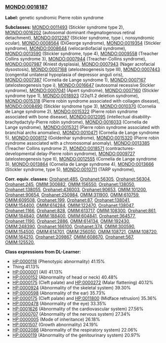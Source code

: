 
### [MONDO:0018187](http://purl.obolibrary.org/obo/MONDO_0018187)
**Label:** genetic syndromic Pierre robin syndrome

**Subclasses:** [MONDO:0011493](http://purl.obolibrary.org/obo/MONDO_0011493) (Stickler syndrome type 2), [MONDO:0016202](http://purl.obolibrary.org/obo/MONDO_0016202) (autosomal dominant rhegmatogenous retinal detachment), [MONDO:0012287](http://purl.obolibrary.org/obo/MONDO_0012287) (Stickler syndrome, type i, nonsyndromic ocular), [MONDO:0008564](http://purl.obolibrary.org/obo/MONDO_0008564) (DiGeorge syndrome), [MONDO:0019354](http://purl.obolibrary.org/obo/MONDO_0019354) (Stickler syndrome), [MONDO:0008644](http://purl.obolibrary.org/obo/MONDO_0008644) (velocardiofacial syndrome), [MONDO:0013590](http://purl.obolibrary.org/obo/MONDO_0013590) (Stickler syndrome, type 4), [MONDO:0009558](http://purl.obolibrary.org/obo/MONDO_0009558) (Treacher Collins syndrome 3), [MONDO:0007944](http://purl.obolibrary.org/obo/MONDO_0007944) (Treacher-Collins syndrome), [MONDO:0007987](http://purl.obolibrary.org/obo/MONDO_0007987) (Kniest dysplasia), [MONDO:0007943](http://purl.obolibrary.org/obo/MONDO_0007943) (Nager acrofacial dysostosis), [MONDO:0007168](http://purl.obolibrary.org/obo/MONDO_0007168) (atelosteogenesis type III), [MONDO:0007443](http://purl.obolibrary.org/obo/MONDO_0007443) (congenital unilateral hypoplasia of depressor anguli oris), [MONDO:0007387](http://purl.obolibrary.org/obo/MONDO_0007387) (Cornelia de Lange syndrome 1), [MONDO:0007167](http://purl.obolibrary.org/obo/MONDO_0007167) (atelosteogenesis type i), [MONDO:0016647](http://purl.obolibrary.org/obo/MONDO_0016647) (autosomal recessive Stickler syndrome), [MONDO:0007041](http://purl.obolibrary.org/obo/MONDO_0007041) (Apert syndrome), [MONDO:0007160](http://purl.obolibrary.org/obo/MONDO_0007160) (Stickler syndrome type 1), [MONDO:0018923](http://purl.obolibrary.org/obo/MONDO_0018923) (22q11.2 deletion syndrome), [MONDO:0015318](http://purl.obolibrary.org/obo/MONDO_0015318) (Pierre robin syndrome associated with collagen disease), [MONDO:0008490](http://purl.obolibrary.org/obo/MONDO_0008490) (Stickler syndrome type 3), [MONDO:0010370](http://purl.obolibrary.org/obo/MONDO_0010370) (Cornelia de Lange syndrome 2), [MONDO:0015322](http://purl.obolibrary.org/obo/MONDO_0015322) (Pierre robin syndrome associated with bone disease), [MONDO:0012095](http://purl.obolibrary.org/obo/MONDO_0012095) (intellectual disability-brachydactyly-Pierre robin syndrome), [MONDO:0016033](http://purl.obolibrary.org/obo/MONDO_0016033) (Cornelia de Lange syndrome), [MONDO:0015321](http://purl.obolibrary.org/obo/MONDO_0015321) (Pierre robin syndrome associated with branchial archs anomalies), [MONDO:0010471](http://purl.obolibrary.org/obo/MONDO_0010471) (Cornelia de Lange syndrome 5), [MONDO:0008112](http://purl.obolibrary.org/obo/MONDO_0008112) (Goldenhar syndrome), [MONDO:0015320](http://purl.obolibrary.org/obo/MONDO_0015320) (Pierre robin syndrome associated with a chromosomal anomaly), [MONDO:0013385](http://purl.obolibrary.org/obo/MONDO_0013385) (Treacher Collins syndrome 2), [MONDO:0018571](http://purl.obolibrary.org/obo/MONDO_0018571) (contractures-developmental delay-Pierre robin syndrome), [MONDO:0009727](http://purl.obolibrary.org/obo/MONDO_0009727) (atelosteogenesis type II), [MONDO:0012555](http://purl.obolibrary.org/obo/MONDO_0012555) (Cornelia de Lange syndrome 3), [MONDO:0013864](http://purl.obolibrary.org/obo/MONDO_0013864) (Cornelia de Lange syndrome 4), [MONDO:0013666](http://purl.obolibrary.org/obo/MONDO_0013666) (Stickler syndrome, type 5), [MONDO:0010711](http://purl.obolibrary.org/obo/MONDO_0010711) (TARP syndrome), 

**Corr. equiv. classes:** [Orphanet:485](http://www.orpha.net/ORDO/Orphanet_485), [Orphanet:56305](http://www.orpha.net/ORDO/Orphanet_56305), [Orphanet:56304](http://www.orpha.net/ORDO/Orphanet_56304), [Orphanet:245](http://www.orpha.net/ORDO/Orphanet_245), [OMIM:300882](http://purl.obolibrary.org/obo/OMIM_300882), [OMIM:156550](http://purl.obolibrary.org/obo/OMIM_156550), [Orphanet:138050](http://www.orpha.net/ORDO/Orphanet_138050), [Orphanet:138055](http://www.orpha.net/ORDO/Orphanet_138055), [Orphanet:436003](http://www.orpha.net/ORDO/Orphanet_436003), [Orphanet:90653](http://www.orpha.net/ORDO/Orphanet_90653), [OMIM:101200](http://purl.obolibrary.org/obo/OMIM_101200), [Orphanet:90654](http://www.orpha.net/ORDO/Orphanet_90654), [Orphanet:250984](http://www.orpha.net/ORDO/Orphanet_250984), [OMIM:311900](http://purl.obolibrary.org/obo/OMIM_311900), [OMIM:610759](http://purl.obolibrary.org/obo/OMIM_610759), [OMIM:609508](http://purl.obolibrary.org/obo/OMIM_609508), [Orphanet:199](http://www.orpha.net/ORDO/Orphanet_199), [Orphanet:87](http://www.orpha.net/ORDO/Orphanet_87), [Orphanet:138041](http://www.orpha.net/ORDO/Orphanet_138041), [OMIM:154400](http://purl.obolibrary.org/obo/OMIM_154400), [OMIM:614284](http://purl.obolibrary.org/obo/OMIM_614284), [OMIM:122470](http://purl.obolibrary.org/obo/OMIM_122470), [Orphanet:138047](http://www.orpha.net/ORDO/Orphanet_138047), [Orphanet:1166](http://www.orpha.net/ORDO/Orphanet_1166), [Orphanet:828](http://www.orpha.net/ORDO/Orphanet_828), [OMIM:613717](http://purl.obolibrary.org/obo/OMIM_613717), [OMIM:108300](http://purl.obolibrary.org/obo/OMIM_108300), [Orphanet:861](http://www.orpha.net/ORDO/Orphanet_861), [OMIM:184840](http://purl.obolibrary.org/obo/OMIM_184840), [OMIM:188400](http://purl.obolibrary.org/obo/OMIM_188400), [OMIM:604841](http://purl.obolibrary.org/obo/OMIM_604841), [Orphanet:364577](http://www.orpha.net/ORDO/Orphanet_364577), [Orphanet:1190](http://www.orpha.net/ORDO/Orphanet_1190), [Orphanet:2886](http://www.orpha.net/ORDO/Orphanet_2886), [OMIM:614134](http://purl.obolibrary.org/obo/OMIM_614134), [OMIM:192430](http://purl.obolibrary.org/obo/OMIM_192430), [OMIM:248390](http://purl.obolibrary.org/obo/OMIM_248390), [Orphanet:166100](http://www.orpha.net/ORDO/Orphanet_166100), [Orphanet:374](http://www.orpha.net/ORDO/Orphanet_374), [OMIM:300590](http://purl.obolibrary.org/obo/OMIM_300590), [OMIM:154500](http://purl.obolibrary.org/obo/OMIM_154500), [OMIM:614701](http://purl.obolibrary.org/obo/OMIM_614701), [OMIM:256050](http://purl.obolibrary.org/obo/OMIM_256050), [OMIM:108721](http://purl.obolibrary.org/obo/OMIM_108721), [OMIM:108720](http://purl.obolibrary.org/obo/OMIM_108720), [OMIM:164210](http://purl.obolibrary.org/obo/OMIM_164210), [Orphanet:209867](http://www.orpha.net/ORDO/Orphanet_209867), [OMIM:608670](http://purl.obolibrary.org/obo/OMIM_608670), [Orphanet:567](http://www.orpha.net/ORDO/Orphanet_567), [OMIM:125520](http://purl.obolibrary.org/obo/OMIM_125520), 

**Class expressions from DL-Learner:**

- [HP:0000118](http://purl.obolibrary.org/obo/HP_0000118) (Phenotypic abnormality) 41.15%
- Thing 41.13%
- [HP:0000001](http://purl.obolibrary.org/obo/HP_0000001) (All) 41.13%
- [HP:0000152](http://purl.obolibrary.org/obo/HP_0000152) (Abnormality of head or neck) 40.48%
- [HP:0000175](http://purl.obolibrary.org/obo/HP_0000175) (Cleft palate) and [HP:0000272](http://purl.obolibrary.org/obo/HP_0000272) (Malar flattening) 40.12%
- [HP:0000924](http://purl.obolibrary.org/obo/HP_0000924) (Abnormality of the skeletal system) 39.30%
- [HP:0000598](http://purl.obolibrary.org/obo/HP_0000598) (Abnormality of the ear) 35.73%
- [HP:0000175](http://purl.obolibrary.org/obo/HP_0000175) (Cleft palate) and [HP:0011800](http://purl.obolibrary.org/obo/HP_0011800) (Midface retrusion) 35.36%
- [HP:0000478](http://purl.obolibrary.org/obo/HP_0000478) (Abnormality of the eye) 33.35%
- [HP:0001626](http://purl.obolibrary.org/obo/HP_0001626) (Abnormality of the cardiovascular system) 27.56%
- [HP:0000707](http://purl.obolibrary.org/obo/HP_0000707) (Abnormality of the nervous system) 27.34%
- [HP:0000005](http://purl.obolibrary.org/obo/HP_0000005) (Mode of inheritance) 26.18%
- [HP:0001507](http://purl.obolibrary.org/obo/HP_0001507) (Growth abnormality) 24.19%
- [HP:0002086](http://purl.obolibrary.org/obo/HP_0002086) (Abnormality of the respiratory system) 22.06%
- [HP:0000119](http://purl.obolibrary.org/obo/HP_0000119) (Abnormality of the genitourinary system) 20.97%


